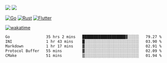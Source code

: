 [![](https://img.shields.io/badge/Windows_11-Pro-292e33?style=flat-square&logo=windows&logoColor=ffffff)](https://www.microsoft.com/en-us/windows/)
[![](https://img.shields.io/badge/macOS-Sonoma-292e33?style=flat-square&logo=apple&logoColor=ffffff)](https://www.apple.com/macbook-pro/) 

[![Go](https://img.shields.io/badge/-Go-DEA584?style=flat&logo=go&logoColor=000000)](https://golang.org/)
[![Rust](https://img.shields.io/badge/-Rust-DEA584?style=flat&logo=rust&logoColor=000000)](https://www.rust-lang.org)
[![Flutter](https://img.shields.io/badge/-Flutter-DEA584?style=flat&logo=flutter&logoColor=000000)](https://flutter.dev/)

[![wakatime](https://wakatime.com/badge/user/9bb0c784-91ca-4b5c-8e9c-b13ece0f7b09.svg)](https://wakatime.com/@9bb0c784-91ca-4b5c-8e9c-b13ece0f7b09)


<!--START_SECTION:waka-->

```txt
Go                35 hrs 2 mins   ███████████████████▓░░░░░   79.27 %
INI               1 hr 43 mins    █░░░░░░░░░░░░░░░░░░░░░░░░   03.90 %
Markdown          1 hr 17 mins    ▓░░░░░░░░░░░░░░░░░░░░░░░░   02.91 %
Protocol Buffer   55 mins         ▓░░░░░░░░░░░░░░░░░░░░░░░░   02.09 %
CMake             51 mins         ▒░░░░░░░░░░░░░░░░░░░░░░░░   01.94 %
```

<!--END_SECTION:waka-->
